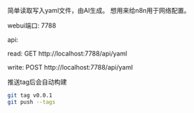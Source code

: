 简单读取写入yaml文件，由AI生成。
想用来给n8n用于网络配置。

webui端口: 7788


api:

read: GET
http://localhost:7788/api/yaml

write: POST
http://localhost:7788/api/yaml


推送tag后会自动构建
```sh
git tag v0.0.1
git push --tags
```